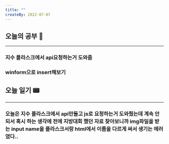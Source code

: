 ```yaml
---
title: ""
createBy: 2022-07-07
---
```

## 오늘의 공부 🎉
---
### 지수 플라스크에서 api요청하는거 도와줌
### winform으로 insert해보기

## 오늘 일기 📟
---
### 오늘은 지수 플라스크에서 api만들고 js로 요청하는거 도와줬는데 계속 안되서 혹시 하는 생각에 전에 지방대회 했던 자료 찾아보니까 img파일을 받는 input name을 플라스크서랑 html에서 이름을 다르게 써서 생기는 에러였다.. 
